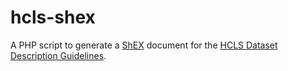 # hcls-shex

A PHP script to generate a [ShEX](http://shex.io/) document for the [HCLS Dataset Description Guidelines](https://www.w3.org/TR/hcls-dataset/). 

